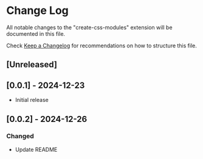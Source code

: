 # Change Log

All notable changes to the "create-css-modules" extension will be documented in this file.

Check [Keep a Changelog](http://keepachangelog.com/) for recommendations on how to structure this file.

## [Unreleased]

## [0.0.1] - 2024-12-23

- Initial release

## [0.0.2] - 2024-12-26

### Changed

- Update README
